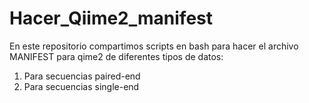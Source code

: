 # Hacer_Qiime2_manifest
En este repositorio compartimos scripts en bash para hacer el archivo MANIFEST para qime2 de diferentes tipos de datos:
1. Para secuencias paired-end
2. Para secuencias single-end
